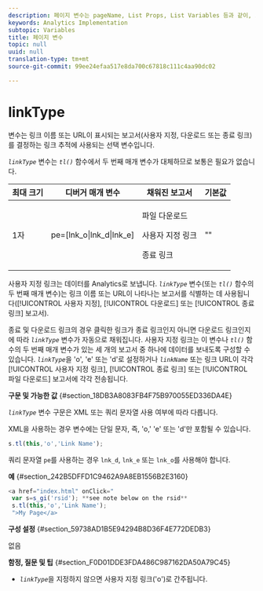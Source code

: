 ```yaml
---
description: 페이지 변수는 pageName, List Props, List Variables 등과 같이, 보고서를 직접 채웁니다.
keywords: Analytics Implementation
subtopic: Variables
title: 페이지 변수
topic: null
uuid: null
translation-type: tm+mt
source-git-commit: 99ee24efaa517e8da700c67818c111c4aa90dc02

---
```




# linkType

 변수는 링크 이름 또는 URL이 표시되는 보고서(사용자 지정, 다운로드 또는 종료 링크)를 결정하는 링크 추적에 사용되는 선택 변수입니다.


<!-- 

linkType.xml

 -->

*`linkType`* 변수는 *`tl()`* 함수에서 두 번째 매개 변수가 대체하므로 보통은 필요가 없습니다.

<table id="table_3D1A2FC1CECD4709BE2F9E32AC2DC730"> 
 <thead> 
  <tr> 
   <th class="entry"> 최대 크기 </th> 
   <th class="entry"> 디버거 매개 변수 </th> 
   <th class="entry"> 채워진 보고서 </th> 
   <th class="entry"> 기본값 </th> 
  </tr> 
 </thead>
 <tbody> 
  <tr> 
   <td> 1자 </td> 
   <td> pe=[lnk_o|lnk_d|lnk_e] </td> 
   <td> <p>파일 다운로드 </p> <p>사용자 지정 링크 </p> <p>종료 링크  </p> </td> 
   <td> "" </td> 
  </tr> 
 </tbody> 
</table>

사용자 지정 링크는 데이터를 Analytics로 보냅니다. *`linkType`* 변수(또는 *`tl()`* 함수의 두 번째 매개 변수)는 링크 이름 또는 URL이 나타나는 보고서를 식별하는 데 사용됩니다([!UICONTROL 사용자 지정], [!UICONTROL 다운로드] 또는 [!UICONTROL 종료 링크] 보고서).

종료 및 다운로드 링크의 경우 클릭한 링크가 종료 링크인지 아니면 다운로드 링크인지에 따라 *`linkType`* 변수가 자동으로 채워집니다. 사용자 지정 링크는 이 변수나 *`tl()`* 함수의 두 번째 매개 변수가 있는 세 개의 보고서 중 하나에 데이터를 보내도록 구성할 수 있습니다. *`linkType`*&#x200B;을 'o', 'e' 또는 'd'로 설정하거나 *`linkName`* 또는 링크 URL이 각각 [!UICONTROL 사용자 지정 링크], [!UICONTROL 종료 링크] 또는 [!UICONTROL 파일 다운로드] 보고서에 각각 전송됩니다.

**구문 및 가능한 값** {#section_18DB3A8083FB4F75B970055ED336DA4E}

*`linkType`* 변수 구문은 XML 또는 쿼리 문자열 사용 여부에 따라 다릅니다.

XML을 사용하는 경우 변수에는 단일 문자, 즉, 'o,' 'e' 또는 'd'만 포함될 수 있습니다.

```js
s.tl(this,'o','Link Name');
```

쿼리 문자열 `pe`를 사용하는 경우 `lnk_d`, `lnk_e` 또는 `lnk_o`를 사용해야 합니다.

**예** {#section_242B5DFFD1C9462A9A8EB1556B2E3160}

```js
<a href="index.html" onClick=" 
 var s=s_gi('rsid'); **see note below on the rsid** 
 s.tl(this,'o','Link Name'); 
 ">My Page</a> 
```

**구성 설정** {#section_59738AD1B5E94294B8D36F4E772DEDB3}

없음

**함정, 질문 및 팁** {#section_F0D01DDE3FDA486C987162DA50A79C45}

* *`linkType`*&#x200B;을 지정하지 않으면 사용자 지정 링크('o')로 간주됩니다.
